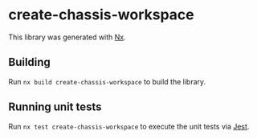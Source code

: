 # create-chassis-workspace

This library was generated with [Nx](https://nx.dev).

## Building

Run `nx build create-chassis-workspace` to build the library.

## Running unit tests

Run `nx test create-chassis-workspace` to execute the unit tests via [Jest](https://jestjs.io).

